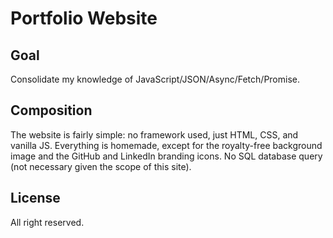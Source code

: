 # Portfolio Website

## Goal

Consolidate my knowledge of JavaScript/JSON/Async/Fetch/Promise.

## Composition

The website is fairly simple: no framework used, just HTML, CSS, and vanilla JS. Everything is homemade, except for the royalty-free background image and the GitHub and LinkedIn branding icons. No SQL database query (not necessary given the scope of this site).

## License

All right reserved.
